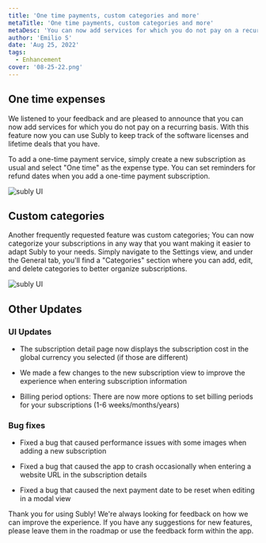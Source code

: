 ```yaml
---
title: 'One time payments, custom categories and more'
metaTitle: 'One time payments, custom categories and more'
metaDesc: 'You can now add services for which you do not pay on a recurring basis. With this feature now you can use Subly to keep track of the software licenses and lifetime deals that you have'
author: 'Emilio S'
date: 'Aug 25, 2022'
tags:
  - Enhancement
cover: '08-25-22.png'
---
```


## One time expenses

We listened to your feedback and are pleased to announce that you can now add services for which you do not pay on a recurring basis. With this feature now you can use Subly to keep track of the software licenses and lifetime deals that you have.

To add a one-time payment service, simply create a new subscription as usual and select "One time" as the expense type. You can set reminders for refund dates when you add a one-time payment subscription.

![subly UI](/release-notes/content/08-25-22/content-1.png)

## Custom categories

Another frequently requested feature was custom categories; You can now categorize your subscriptions in any way that you want making it easier to adapt Subly to your needs. Simply navigate to the Settings view, and under the General tab, you'll find a "Categories" section where you can add, edit, and delete categories to better organize subscriptions.

![subly UI](/release-notes/content/08-25-22/content-2.gif)

## Other Updates

### UI Updates

- The subscription detail page now displays the subscription cost in the global currency you selected (if those are different)

- We made a few changes to the new subscription view to improve the experience when entering subscription information

- Billing period options: There are now more options to set billing periods for your subscriptions (1-6 weeks/months/years)

### Bug fixes

- Fixed a bug that caused performance issues with some images when adding a new subscription

- Fixed a bug that caused the app to crash occasionally when entering a website URL in the subscription details

- Fixed a bug that caused the next payment date to be reset when editing in a modal view

Thank you for using Subly! We're always looking for feedback on how we can improve the experience. If you have any suggestions for new features, please leave them in the roadmap or use the feedback form within the app.
